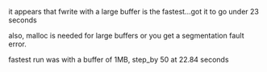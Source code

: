 it appears that fwrite with a large buffer is the fastest...got it to go under 23 seconds

also, malloc is needed for large buffers or you get a segmentation fault error.

fastest run was with a buffer of 1MB, step_by 50 at 22.84 seconds